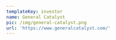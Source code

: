```yaml
---
templateKey: investor
name: General Catalyst
pic: /img/general-catalyst.png
url: 'https://www.generalcatalyst.com/'
---
```


